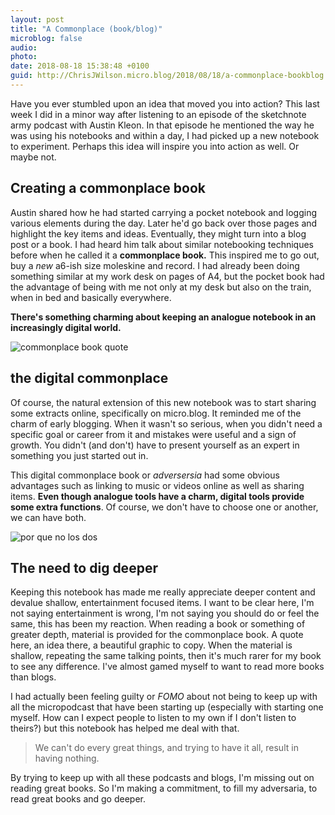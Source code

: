 ```yaml
---
layout: post
title: "A Commonplace (book/blog)"
microblog: false
audio: 
photo: 
date: 2018-08-18 15:38:48 +0100
guid: http://ChrisJWilson.micro.blog/2018/08/18/a-commonplace-bookblog.html
---
```

Have you ever stumbled upon an idea that moved you into action? This last week I did in a minor way after listening to an episode of the sketchnote army podcast with Austin Kleon. In that episode he mentioned the way he was using his notebooks and within a day, I had picked up a new notebook to experiment. Perhaps this idea will inspire you into action as well. Or maybe not. 

## Creating a commonplace book
Austin shared how he had started carrying a pocket notebook and logging various elements during the day. Later he'd go back over those pages and highlight the key items and ideas. Eventually, they might turn into a blog post or a book.
I had heard him talk about similar notebooking techniques before when he called it a **commonplace book.** This inspired me to go out, buy a _new_ a6-ish size moleskine and record. I had already been doing something similar at my work desk on pages of A4, but the pocket book had the advantage of being with me not only at my desk but also on the train, when in bed and basically everywhere. 

**There's something charming about keeping an analogue notebook in an increasingly digital world.**

![commonplace book quote](http://chrisjwilson.me/uploads/2018/4f2175887b.jpg)

## the digital commonplace
Of course, the natural extension of this new notebook was to start sharing some extracts online, specifically on micro.blog. It reminded me of the charm of early blogging. When it wasn't so serious, when you didn't need a specific goal or career from it and mistakes were useful and a sign of growth. You didn't (and don't) have to present yourself as an expert in something you just started out in. 

This digital commonplace book or _adversersia_ had some obvious advantages such as linking to music or videos online as well as sharing items. **Even though analogue tools have a charm, digital tools provide some extra functions**. Of course, we don't have to choose one or another, we can have both. 

![por que no los dos](https://tenor.com/view/why-not-both-both-yay-celebrate-two-gif-5620885)

## The need to dig deeper
Keeping this notebook has made me really appreciate deeper content and devalue shallow, entertainment focused items. I want to be clear here, I'm not saying entertainment is wrong, I'm not saying you should do or feel the same, this has been my reaction. 
When reading a book or something of greater depth, material is provided for the commonplace book. A quote here, an idea there, a beautiful graphic to copy. When the material is shallow, repeating the same talking points, then it's much rarer for my book to see any difference. I've almost gamed myself to want to read more books than blogs. 

I had actually been feeling guilty or _FOMO_ about not being to keep up with all the micropodcast that have been starting up (especially with starting one myself. How can I expect people to listen to my own if I don't listen to theirs?) but this notebook has helped me deal with that. 

> We can't do every great things, and trying to have it all, result in having nothing. 

By trying to keep up with all these podcasts and blogs, I'm missing out on reading great books. So I'm making a commitment, to fill my adversaria, to read great books and go deeper. 

